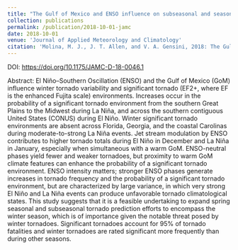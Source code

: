 ```yaml
---
title: "The Gulf of Mexico and ENSO influence on subseasonal and seasonal CONUS winter tornado variability"
collection: publications
permalink: /publication/2018-10-01-jamc
date: 2018-10-01
venue: 'Journal of Applied Meteorology and Climatology'
citation: 'Molina, M. J., J. T. Allen, and V. A. Gensini, 2018: The Gulf of Mexico and ENSO influence on subseasonal and seasonal CONUS winter tornado variability. <i>Journal of Applied Meteorology and Climatology</i>. 57, 2439-2463.'
---
```


DOI: <https://doi.org/10.1175/JAMC-D-18-0046.1>

Abstract: El Niño–Southern Oscillation (ENSO) and the Gulf of Mexico (GoM) influence winter tornado variability and significant tornado (EF2+, where EF is the enhanced Fujita scale) environments. Increases occur in the probability of a significant tornado environment from the southern Great Plains to the Midwest during La Niña, and across the southern contiguous United States (CONUS) during El Niño. Winter significant tornado environments are absent across Florida, Georgia, and the coastal Carolinas during moderate-to-strong La Niña events. Jet stream modulation by ENSO contributes to higher tornado totals during El Niño in December and La Niña in January, especially when simultaneous with a warm GoM. ENSO-neutral phases yield fewer and weaker tornadoes, but proximity to warm GoM climate features can enhance the probability of a significant tornado environment. ENSO intensity matters; stronger ENSO phases generate increases in tornado frequency and the probability of a significant tornado environment, but are characterized by large variance, in which very strong El Niño and La Niña events can produce unfavorable tornado climatological states. This study suggests that it is a feasible undertaking to expand spring seasonal and subseasonal tornado prediction efforts to encompass the winter season, which is of importance given the notable threat posed by winter tornadoes. Significant tornadoes account for 95% of tornado fatalities and winter tornadoes are rated significant more frequently than during other seasons.
